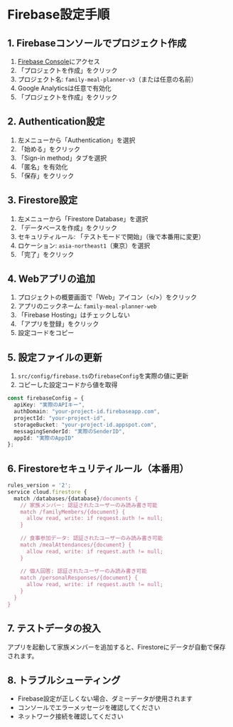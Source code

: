 # Firebase設定手順

## 1. Firebaseコンソールでプロジェクト作成

1. [Firebase Console](https://console.firebase.google.com/)にアクセス
2. 「プロジェクトを作成」をクリック
3. プロジェクト名: `family-meal-planner-v3`（または任意の名前）
4. Google Analyticsは任意で有効化
5. 「プロジェクトを作成」をクリック

## 2. Authentication設定

1. 左メニューから「Authentication」を選択
2. 「始める」をクリック
3. 「Sign-in method」タブを選択
4. 「匿名」を有効化
5. 「保存」をクリック

## 3. Firestore設定

1. 左メニューから「Firestore Database」を選択
2. 「データベースを作成」をクリック
3. セキュリティルール: 「テストモードで開始」（後で本番用に変更）
4. ロケーション: `asia-northeast1`（東京）を選択
5. 「完了」をクリック

## 4. Webアプリの追加

1. プロジェクトの概要画面で「Web」アイコン（</>）をクリック
2. アプリのニックネーム: `family-meal-planner-web`
3. 「Firebase Hosting」はチェックしない
4. 「アプリを登録」をクリック
5. 設定コードをコピー

## 5. 設定ファイルの更新

1. `src/config/firebase.ts`の`firebaseConfig`を実際の値に更新
2. コピーした設定コードから値を取得

```typescript
const firebaseConfig = {
  apiKey: "実際のAPIキー",
  authDomain: "your-project-id.firebaseapp.com",
  projectId: "your-project-id",
  storageBucket: "your-project-id.appspot.com",
  messagingSenderId: "実際のSenderID",
  appId: "実際のAppID"
};
```

## 6. Firestoreセキュリティルール（本番用）

```javascript
rules_version = '2';
service cloud.firestore {
  match /databases/{database}/documents {
    // 家族メンバー: 認証されたユーザーのみ読み書き可能
    match /familyMembers/{document} {
      allow read, write: if request.auth != null;
    }
    
    // 食事参加データ: 認証されたユーザーのみ読み書き可能
    match /mealAttendances/{document} {
      allow read, write: if request.auth != null;
    }
    
    // 個人回答: 認証されたユーザーのみ読み書き可能
    match /personalResponses/{document} {
      allow read, write: if request.auth != null;
    }
  }
}
```

## 7. テストデータの投入

アプリを起動して家族メンバーを追加すると、Firestoreにデータが自動で保存されます。

## 8. トラブルシューティング

- Firebase設定が正しくない場合、ダミーデータが使用されます
- コンソールでエラーメッセージを確認してください
- ネットワーク接続を確認してください


